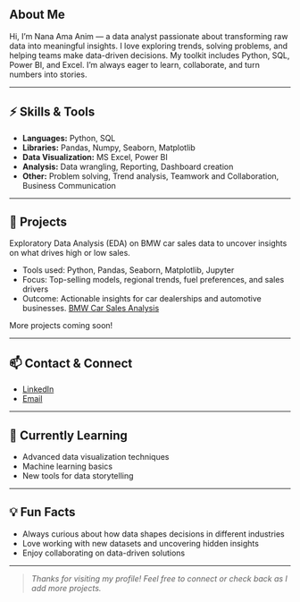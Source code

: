 ## About Me
Hi, I’m Nana Ama Anim — a data analyst passionate about transforming raw data into meaningful insights. I love exploring trends, solving problems, and helping teams make data-driven decisions. My toolkit includes Python, SQL, Power BI, and Excel. I’m always eager to learn, collaborate, and turn numbers into stories.

---

## ⚡ Skills & Tools
- **Languages:** Python, SQL
- **Libraries:** Pandas, Numpy, Seaborn, Matplotlib
- **Data Visualization:** MS Excel, Power BI
- **Analysis:** Data wrangling, Reporting, Dashboard creation
- **Other:** Problem solving, Trend analysis, Teamwork and Collaboration, Business Communication

---

## 📁 Projects

Exploratory Data Analysis (EDA) on BMW car sales data to uncover insights on what drives high or low sales. 
- Tools used: Python, Pandas, Seaborn, Matplotlib, Jupyter
- Focus: Top-selling models, regional trends, fuel preferences, and sales drivers
- Outcome: Actionable insights for car dealerships and automotive businesses.
[BMW Car Sales Analysis](https://github.com/Nana-Ama-Anim/your-project-repo)

More projects coming soon!

---

## 📫 Contact & Connect
- [LinkedIn](http://www.linkedin.com/in/nanaamaanim)
- [Email](mailto:nanatewaa1@gmail.com)

---

## 🌱 Currently Learning
- Advanced data visualization techniques
- Machine learning basics
- New tools for data storytelling

---

## 💡 Fun Facts
- Always curious about how data shapes decisions in different industries
- Love working with new datasets and uncovering hidden insights
- Enjoy collaborating on data-driven solutions

---

> *Thanks for visiting my profile! Feel free to connect or check back as I add more projects.*
